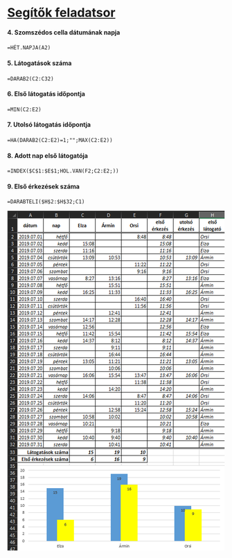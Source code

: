 # [Segítők feladatsor](/3_erettsegi/2_tablazat/2_segitok/feladatok.pdf)

#### 4. Szomszédos cella dátumának napja
```
=HÉT.NAPJA(A2)
```

#### 5. Látogatások száma
```
=DARAB2(C2:C32)
```

#### 6. Első látogatás időpontja
```
=MIN(C2:E2)
```

#### 7. Utolsó látogatás időpontja
```
=HA(DARAB2(C2:E2)=1;"";MAX(C2:E2))
```

#### 8. Adott nap első látogatója
```
=INDEX($C$1:$E$1;HOL.VAN(F2;C2:E2;))
```

#### 9. Első érkezések száma
```
=DARABTELI($H$2:$H$32;C1)
```

![](/_assets/3_2_2.png)